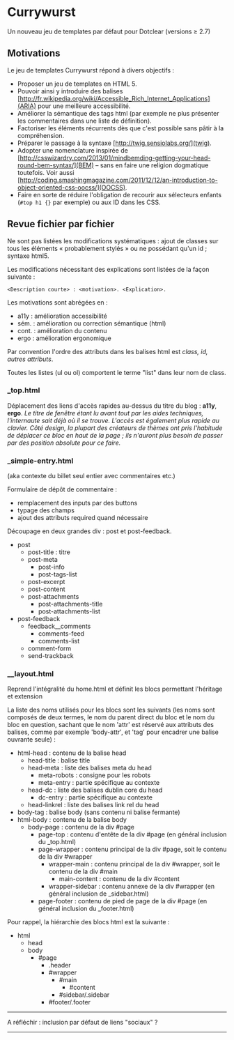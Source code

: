 # Currywurst

Un nouveau jeu de templates par défaut pour Dotclear (versions ≥ 2.7)

## Motivations

Le jeu de templates Currywurst répond à divers objectifs :

- Proposer un jeu de templates en HTML 5.
- Pouvoir ainsi y introduire des balises [http://fr.wikipedia.org/wiki/Accessible_Rich_Internet_Applications](ARIA) pour une meilleure accessibilité.
- Améliorer la sémantique des tags html (par exemple ne plus présenter les commentaires dans une liste de définition).
- Factoriser les éléments récurrents dès que c'est possible sans pâtir à la compréhension.
- Préparer le passage à la syntaxe [http://twig.sensiolabs.org/](twig).
- Adopter une nomenclature inspirée de [http://csswizardry.com/2013/01/mindbemding-getting-your-head-round-bem-syntax/](BEM) – sans en faire une religion dogmatique toutefois. Voir aussi [http://coding.smashingmagazine.com/2011/12/12/an-introduction-to-object-oriented-css-oocss/](OOCSS).
- Faire en sorte de réduire l'obligation de recourir aux sélecteurs enfants (`#top h1 {}` par exemple) ou aux ID dans les CSS.

## Revue fichier par fichier

Ne sont pas listées les modifications systématiques : ajout de classes sur tous les éléments « probablement stylés » ou ne possédant qu'un id ; syntaxe html5.

Les modifications nécessitant des explications sont listées de la façon suivante :

    <Description courte> : <motivation>. <Explication>.

Les motivations sont abrégées en :
- a11y : amélioration accessibilité
- sém. : amélioration ou correction sémantique (html)
- cont. : amélioration du contenu
- ergo : amélioration ergonomique

Par convention l'ordre des attributs dans les balises html est *class, id, autres attributs*.

Toutes les listes (ul ou ol) comportent le terme "list" dans leur nom de class.

### _top.html

Déplacement des liens d'accès rapides au-dessus du titre du blog : **a11y**, **ergo**. *Le titre de fenêtre étant lu avant tout par les aides techniques, l'internaute sait déjà où il se trouve. L'accès est également plus rapide au clavier. Côté design, la plupart des créateurs de thèmes ont pris l'habitude de déplacer ce bloc en haut de la page ; ils n'auront plus besoin de passer par des position absolute pour ce faire.*

### _simple-entry.html

(aka contexte du billet seul entier avec commentaires etc.)

Formulaire de dépôt de commentaire :
- remplacement des inputs par des buttons
- typage des champs
- ajout des attributs required quand nécessaire

Découpage en deux grandes div : post et post-feedback.
- post
  - post-title : titre
  - post-meta
    - post-info
    - post-tags-list
  - post-excerpt
  - post-content
  - post-attachments
    - post-attachments-title
    - post-attachments-list
- post-feedback
  - feedback__comments
    - comments-feed
    - comments-list
  - comment-form
  - send-trackback

### __layout.html

Reprend l'intégralité du home.html et définit les blocs permettant l'héritage et extension

La liste des noms utilisés pour les blocs sont les suivants (les noms sont composés de deux termes, le nom du parent direct du bloc et le nom du bloc en question, sachant que le nom 'attr' est réservé aux attributs des balises, comme par exemple 'body-attr', et 'tag' pour encadrer une balise ouvrante seule) :

- html-head : contenu de la balise head
  - head-title : balise title
  - head-meta : liste des balises meta du head
    - meta-robots : consigne pour les robots
    - meta-entry : partie spécifique au contexte
  - head-dc : liste des balises dublin core du head
    - dc-entry : partie spécifique au contexte
  - head-linkrel : liste des balises link rel du head
- body-tag : balise body (sans contenu ni balise fermante)
- html-body : contenu de la balise body
  - body-page : contenu de la div #page
    - page-top : contenu d'entête de la div #page (en général inclusion du _top.html)
    - page-wrapper : contenu principal de la div #page, soit le contenu de la div #wrapper
      - wrapper-main : contenu principal de la div #wrapper, soit le contenu de la div #main
        - main-content : contenu de la div #content
      - wrapper-sidebar : contenu annexe de la div #wrapper (en général inclusion de _sidebar.html)
    - page-footer : contenu de pied de page de la div #page (en général inclusion du _footer.html)

Pour rappel, la hiérarchie des blocs html est la suivante :

- html
  - head
  - body
    - #page
      - .header
      - #wrapper
        - #main
          - #content
        - #sidebar/.sidebar
      - #footer/.footer


***

A réfléchir : inclusion par défaut de liens "sociaux" ?

***
